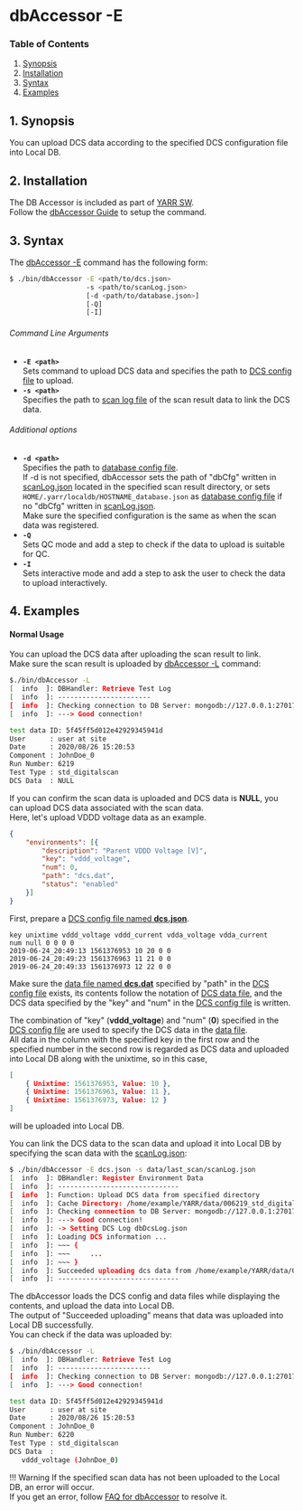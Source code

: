 # dbAccessor -E

### Table of Contents

1. [Synopsis](#1-synopsis)
2. [Installation](#2-installation)
3. [Syntax](#3-syntax)
4. [Examples](#4-examples)

## 1. Synopsis

You can upload DCS data according to the specified DCS configuration file into Local DB.

## 2. Installation

The DB Accessor is included as part of [YARR SW](http://yarr.web.cern.ch/yarr/).<br>
Follow the [dbAccessor Guide](../accessor.md) to setup the command.

## 3. Syntax

The [dbAccessor -E](e.md) command has the following form:

```bash
$ ./bin/dbAccessor -E <path/to/dcs.json>
                   -s <path/to/scanLog.json>
                   [-d <path/to/database.json>]
                   [-Q]
                   [-I]
```

###### Command Line Arguments

- **``-E <path>``**<br>
Sets command to upload DCS data and specifies the path to [DCS config file](../../config/dcs.md) to upload.
- **``-s <path>``**<br>
Specifies the path to [scan log file](../../config/scan-log.md) of the scan result data to link the DCS data.

###### Additional options

- **``-d <path>``**<br>
Specifies the path to [database config file](../../config/database.md).<br>
If -d is not specified, dbAccessor sets the path of "dbCfg" written in [scanLog.json](../../config/scan-log.md) located in the specified scan result directory,
or sets `HOME/.yarr/localdb/HOSTNAME_database.json` as [database config file](../../config/database.md) if no "dbCfg" written in [scanLog.json](../../config/scan-log.md).<br>
Make sure the specified configuration is the same as when the scan data was registered.<br>
- **``-Q``**<br>
Sets QC mode and add a step to check if the data to upload is suitable for QC.
- **``-I``**<br>
Sets interactive mode and add a step to ask the user to check the data to upload interactively.

## 4. Examples

#### Normal Usage

You can upload the DCS data after uploading the scan result to link.<br>
Make sure the scan result is uploaded by [dbAccessor -L](l.md) command:

```bash
$./bin/dbAccessor -L
[  info  ]: DBHandler: Retrieve Test Log
[  info  ]: -----------------------
[  info  ]: Checking connection to DB Server: mongodb://127.0.0.1:27017/localdb ...
[  info  ]: ---> Good connection!

test data ID: 5f45ff5d012e42929345941d
User      : user at site
Date      : 2020/08/26 15:20:53
Component : JohnDoe_0
Run Number: 6219
Test Type : std_digitalscan
DCS Data  : NULL
```

If you can confirm the scan data is uploaded and DCS data is **NULL**,
you can upload DCS data associated with the scan data.<br>
Here, let's upload VDDD voltage data as an example.

```json
{
    "environments": [{
        "description": "Parent VDDD Voltage [V]",
        "key": "vddd_voltage",
        "num": 0,
        "path": "dcs.dat",
        "status": "enabled"
    }]
}
```

First, prepare a [DCS config file named **dcs.json**](../../config/dcs.md#dcs-config-file).<br>

```dat
key unixtime vddd_voltage vddd_current vdda_voltage vdda_current
num null 0 0 0 0
2019-06-24_20:49:13 1561376953 10 20 0 0
2019-06-24_20:49:23 1561376963 11 21 0 0
2019-06-24_20:49:33 1561376973 12 22 0 0
```

Make sure the [data file named **dcs.dat**](../../config/dcs.md#dcs-dat-file) specified by "path" in the [DCS config file](../../config/dcs.md#dcs-config-file) exists, its contents follow the notation of [DCS data file](../../config/dcs.md#dcs-dat-file), and the DCS data specified by the "key" and "num" in the [DCS config file](../../config/dcs.md#dcs-config-file) is written.<br>

The combination of "key" (**vddd_voltage**) and "num" (**0**) specified in the [DCS config file](../../config/dcs.md#dcs-config-file) are used to specify the DCS data in the [data file](../../config/dcs.md#dcs-dat-file).<br>
All data in the column with the specified key in the first row and the specified number in the second row is regarded as DCS data and uploaded into Local DB along with the unixtime, so in this case, <br>
```json
[
    { Unixtime: 1561376953, Value: 10 },
    { Unixtime: 1561376963, Value: 11 },
    { Unixtime: 1561376973, Value: 12 }
]
```
will be uploaded into Local DB.

You can link the DCS data to the scan data and upload it into Local DB by specifying the scan data with the [scanLog.json](../../config/scan-log.md):

```bash
$ ./bin/dbAccessor -E dcs.json -s data/last_scan/scanLog.json
[  info  ]: DBHandler: Register Environment Data
[  info  ]: ------------------------------
[  info  ]: Function: Upload DCS data from specified directory
[  info  ]: Cache Directory: /home/example/YARR/data/006219_std_digitalscan
[  info  ]: Checking connection to DB Server: mongodb://127.0.0.1:27017/localdb ...
[  info  ]: ---> Good connection!
[  info  ]: -> Setting DCS Log dbDcsLog.json
[  info  ]: Loading DCS information ...
[  info  ]: ~~~ {
[  info  ]: ~~~     ...
[  info  ]: ~~~ }
[  info  ]: Succeeded uploading dcs data from /home/example/YARR/data/006219_std_digitalscan
[  info  ]: ------------------------------
```

The dbAccessor loads the DCS config and data files while displaying the contents, and upload the data into Local DB.<br>
The output of "Succeeded uploading" means that data was uploaded into Local DB successfully.<br>
You can check if the data was uploaded by:

```bash
$ ./bin/dbAccessor -L
[  info  ]: DBHandler: Retrieve Test Log
[  info  ]: -----------------------
[  info  ]: Checking connection to DB Server: mongodb://127.0.0.1:27017/localdb ...
[  info  ]: ---> Good connection!

test data ID: 5f45ff5d012e42929345941d
User      : user at site
Date      : 2020/08/26 15:20:53
Component : JohnDoe_0
Run Number: 6220
Test Type : std_digitalscan
DCS Data  :
   vddd_voltage (JohnDoe_0)
```

!!! Warning
    If the specified scan data has not been uploaded to the Local DB, an error will occur.<br>
    If you get an error, follow [FAQ for dbAccessor](../../faq/accessor.md#not-found-xxx-data) to resolve it.
